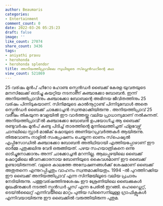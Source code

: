 ```yaml
---
author: Beaumaris
categories:
- Entertainment
comment_count: 0
date: 2022-03-26 05:25:23
draft: false
image: ''
like_count: 27074
share_count: 3436
tags:
- aniyathi pravu
- herohonda
- herohonda splendor
title: അനിയത്തിപ്രാവിലെ സുധിയുടെ സ്‌പ്ലെൻഡറിന്റെ കഥ
view_count: 521869
---
```


25 വര്ഷം മുൻപ് ഹീറോ ഹോണ്ട സ്പ്ലെൻഡർ ബൈക്ക് കേരള യുവതയുടെ മനസിലേക്ക് ഓടിച്ചു കയറ്റിയ നടനാണ് കുഞ്ചാക്കോ ബോബൻ. ഇന്ന് അനിയത്തിപ്രാവിനും കുഞ്ചാക്കോ ബോബന്റെ അഭിനയ ജീവിതത്തിനും 25 വര്ഷം പിന്നിടുകയാണ്. സിനിമയുടെ കാൽനൂറ്റാണ്ട് പിന്നിടുമ്പോൾ അതെ സ്പ്ലെൻഡർ ബൈക്ക് ചാക്കോച്ചൻ സ്വന്തമാക്കിയിരുന്നു . അനിയത്തിപ്രാവ് 25 വര്ഷം തികയുന്ന വേളയിൽ ഈ വാർത്തയ്ക്കു വലിയ പ്രാധാന്യമാണ് നൽകുന്നത്. അനിയത്തിപ്രാവി’ൽ കുഞ്ചാക്കോ ബോബൻ ഉപയോഗിച്ച ആ ബൈക്ക് രണ്ടുവർഷം മുൻപ് കണ്ടു പിടിച്ച് താരത്തിന്റെ മുന്നിലെത്തിച്ചത് ഫ്ളവേഴ്സ് ചാനലിലെ സ്റ്റാർ മാജിക് ഷോയുടെ അണിയറപ്രവർത്തകർ ആയിരുന്നു. തിരുവോണം നാളിൽ സംപ്രേഷണം ചെയ്യുന്ന ഓണം സ്‌പെഷ്യൽ എപ്പിസോഡിൽ കുഞ്ചാക്കോ ബോബൻ അതിഥിയായി എത്തിയപ്പോഴാണ് ഈ ഓർമ്മ പുതുക്കലിനു വേദി ഒരുങ്ങിയത്. പഴയ സഹയാത്രികനെ ഒന്നു ഓടിച്ചുനോക്കാനും അന്ന് ചാക്കോച്ചൻ മറന്നില്ല. ആലപ്പുഴയിലെ ബൈക്ക് ഷോറൂമിലെ ജീവനക്കാരനായ ബോണിയുടെ കൈവശമാണ് ഈ ബൈക്ക് ഉണ്ടായിരുന്നത്. വളരെ കാലത്തേ അന്വേഷണങ്ങൾക്ക് ശേഷമാണ് ബൈക്ക് അതുതന്നെ എന്നുറപ്പിച്ചതും വാഹനം സ്വന്തമാക്കിയതും. 1994 -ൽ പുറത്തിറക്കിയ ഈ ബൈക്ക് അനിയത്തിപ്രാവ് എന്ന സിനിമയിലൂടെ വലിയ പ്രചാരം നേടിയിരുന്നു. പത്തുവര്ഷത്തിനുശേഷം ഈ ശ്രേണിയിലെ ബൈക്കുകൾ മുഖംമിനുക്കൾ നടത്തി സ്പ്ലൻഡർ പ്ലസ് എന്ന പേരിൽ ഇറങ്ങി. ഹെഡ്ലൈറ്റ്, ടെയ്ൽലൈറ്റ് എന്നിവയിലെ മാറ്റം പുതിയ ഡിസൈനിലുള്ള ഗ്രാഫിക്സുകൾ എന്നിവയായിരുന്നു ഈ ബൈക്കിൽ വരുത്തിയിരുന്ന പുതുമ.